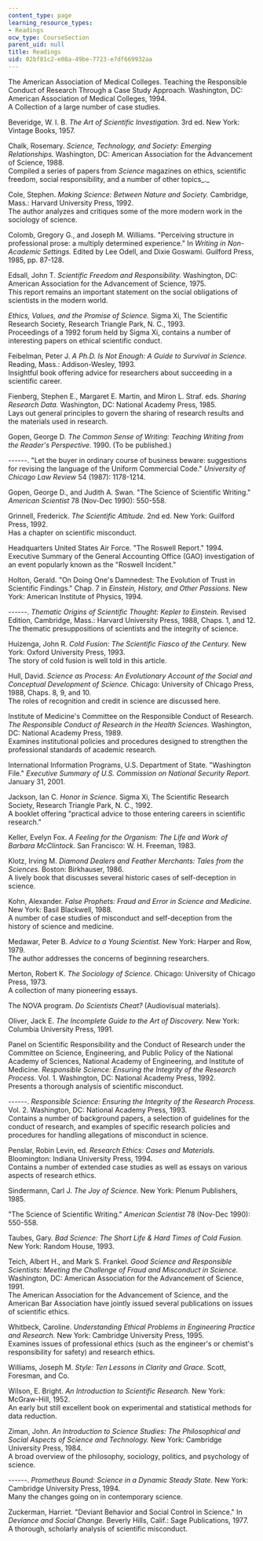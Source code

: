 ```yaml
---
content_type: page
learning_resource_types:
- Readings
ocw_type: CourseSection
parent_uid: null
title: Readings
uid: 02bf81c2-e08a-49be-7723-e7df669932aa
---
```


The American Association of Medical Colleges. Teaching the Responsible Conduct of Research Through a Case Study Approach. Washington, DC: American Association of Medical Colleges, 1994.  
A Collection of a large number of case studies.

Beveridge, W. I. B. _The Art of Scientific Investigation._ 3rd ed. New York: Vintage Books, 1957.

Chalk, Rosemary. _Science, Technology, and Society: Emerging Relationships._ Washington, DC: American Association for the Advancement of Science, 1988.  
Compiled a series of papers from _Science_ magazines on ethics, scientific freedom, social responsibility, and a number of other topics_._

Cole, Stephen. _Making Science: Between Nature and Society._ Cambridge, Mass.: Harvard University Press, 1992.  
The author analyzes and critiques some of the more modern work in the sociology of science.

Colomb, Gregory G., and Joseph M. Williams. "Perceiving structure in professional prose: a multiply determined experience." In _Writing in Non-Academic Settings._ Edited by Lee Odell, and Dixie Goswami. Guilford Press, 1985, pp. 87-128.

Edsall, John T. _Scientific Freedom and Responsibility._ Washington, DC: American Association for the Advancement of Science, 1975.  
This report remains an important statement on the social obligations of scientists in the modern world.

_Ethics, Values, and the Promise of Science._ Sigma Xi, The Scientific Research Society, Research Triangle Park, N. C., 1993.  
Proceedings of a 1992 forum held by Sigma Xi, contains a number of interesting papers on ethical scientific conduct.

Feibelman, Peter J. _A Ph.D. Is Not Enough: A Guide to Survival in Science._ Reading, Mass.: Addison-Wesley, 1993.  
Insightful book offering advice for researchers about succeeding in a scientific career.

Fienberg, Stephen E., Margaret E. Martin, and Miron L. Straf. eds. _Sharing Research Data._ Washington, DC: National Academy Press, 1985.  
Lays out general principles to govern the sharing of research results and the materials used in research.

Gopen, George D. _The Common Sense of Writing: Teaching Writing from the Reader's Perspective._ 1990. (To be published.)

\------. "Let the buyer in ordinary course of business beware: suggestions for revising the language of the Uniform Commercial Code." _University of Chicago Law Review_ 54 (1987): 1178-1214.

Gopen, George D., and Judith A. Swan. "The Science of Scientific Writing." _American Scientist_ 78 (Nov-Dec 1990): 550-558.

Grinnell, Frederick. _The Scientific Attitude._ 2nd ed. New York: Guilford Press, 1992.  
Has a chapter on scientific misconduct.

Headquarters United States Air Force. "The Roswell Report." 1994.  
Executive Summary of the General Accounting Office (GAO) investigation of an event popularly known as the "Roswell Incident."

Holton, Gerald. "On Doing One's Damnedest: The Evolution of Trust in Scientific Findings." Chap. 7 in _Einstein, History, and Other Passions._ New York: American Institute of Physics, 1994.

\------. _Thematic Origins of Scientific Thought: Kepler to Einstein._ Revised Edition, Cambridge, Mass.: Harvard University Press, 1988, Chaps. 1, and 12.  
The thematic presuppositions of scientists and the integrity of science.

Huizenga, John R. _Cold Fusion: The Scientific Fiasco of the Century._ New York: Oxford University Press, 1993.  
The story of cold fusion is well told in this article.

Hull, David. _Science as Process: An Evolutionary Account of the Social and Conceptual Development of Science._ Chicago: University of Chicago Press, 1988, Chaps. 8, 9, and 10.  
The roles of recognition and credit in science are discussed here.

Institute of Medicine's Committee on the Responsible Conduct of Research. _The_ _Responsible Conduct of Research in the Health Sciences._ Washington, DC: National Academy Press, 1989.  
Examines institutional policies and procedures designed to strengthen the professional standards of academic research.

International Information Programs, U.S. Department of State. "Washington File." _Executive Summary of U.S. Commission on National Security Report._ January 31, 2001.

Jackson, Ian C. _Honor in Science._ Sigma Xi, The Scientific Research Society, Research Triangle Park, N. C., 1992.  
A booklet offering "practical advice to those entering careers in scientific research."

Keller, Evelyn Fox. _A Feeling for the Organism: The Life and Work of Barbara McClintock._ San Francisco: W. H. Freeman, 1983.

Klotz, Irving M. _Diamond Dealers and Feather Merchants: Tales from the Sciences._ Boston: Birkhauser, 1986.  
A lively book that discusses several historic cases of self-deception in science.

Kohn, Alexander. _False Prophets: Fraud and Error in Science and Medicine._ New York: Basil Blackwell, 1988.  
A number of case studies of misconduct and self-deception from the history of science and medicine.

Medawar, Peter B. _Advice to a Young Scientist._ New York: Harper and Row, 1979.  
The author addresses the concerns of beginning researchers.

Merton, Robert K. _The Sociology of Science._ Chicago: University of Chicago Press, 1973.  
A collection of many pioneering essays.

The NOVA program. _Do Scientists Cheat?_ (Audiovisual materials).

Oliver, Jack E. _The Incomplete Guide to the Art of Discovery._ New York: Columbia University Press, 1991.

Panel on Scientific Responsibility and the Conduct of Research under the Committee on Science, Engineering, and Public Policy of the National Academy of Sciences, National Academy of Engineering, and Institute of Medicine. _Responsible Science: Ensuring the Integrity of the Research Process._ Vol. 1. Washington, DC: National Academy Press, 1992.  
Presents a thorough analysis of scientific misconduct.

\------. _Responsible Science: Ensuring the Integrity of the Research Process._ Vol. 2. Washington, DC: National Academy Press, 1993.  
Contains a number of background papers, a selection of guidelines for the conduct of research, and examples of specific research policies and procedures for handling allegations of misconduct in science.

Penslar, Robin Levin, ed. _Research Ethics: Cases and Materials._ Bloomington: Indiana University Press, 1994.  
Contains a number of extended case studies as well as essays on various aspects of research ethics.

Sindermann, Carl J. _The Joy of Science._ New York: Plenum Publishers, 1985.

"The Science of Scientific Writing." _American Scientist_ 78 (Nov-Dec 1990): 550-558.

Taubes, Gary. _Bad Science: The Short Life & Hard Times of Cold Fusion._ New York: Random House, 1993.

Teich, Albert H., and Mark S. Frankel. _Good Science and Responsible Scientists: Meeting the Challenge of Fraud and Misconduct in Science._ Washington, DC: American Association for the Advancement of Science, 1991.  
The American Association for the Advancement of Science, and the American Bar Association have jointly issued several publications on issues of scientific ethics.

Whitbeck, Caroline. _Understanding Ethical Problems in Engineering Practice and Research._ New York: Cambridge University Press, 1995.  
Examines issues of professional ethics (such as the engineer's or chemist's responsibility for safety) and research ethics.

Williams, Joseph M. _Style: Ten Lessons in Clarity and Grace._ Scott, Foresman, and Co.

Wilson, E. Bright. _An Introduction to Scientific Research._ New York: McGraw-Hill, 1952.  
An early but still excellent book on experimental and statistical methods for data reduction.

Ziman, John. _An Introduction to Science Studies: The Philosophical and Social Aspects of Science and Technology._ New York: Cambridge University Press, 1984.  
A broad overview of the philosophy, sociology, politics, and psychology of science.

\------. _Prometheus Bound: Science in a Dynamic Steady State._ New York: Cambridge University Press, 1994.  
Many the changes going on in contemporary science.

Zuckerman, Harriet. "Deviant Behavior and Social Control in Science." In _Deviance and Social Change._ Beverly Hills, Calif.: Sage Publications, 1977.  
A thorough, scholarly analysis of scientific misconduct.